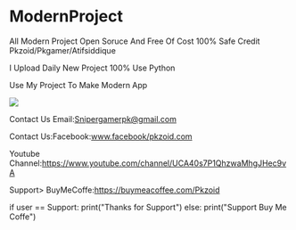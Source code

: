# ModernProject
All Modern Project Open Soruce And Free Of Cost 100% Safe Credit Pkzoid/Pkgamer/Atifsiddique

I Upload Daily New Project 100% Use Python

Use My Project To Make Modern App 

<a href="https://www.buymeacoffee.com/Pkzoid"><img src="https://img.buymeacoffee.com/button-api/?text=Buy me a pizza&emoji=🍕&slug=Pkzoid&button_colour=BD5FFF&font_colour=ffffff&font_family=Cookie&outline_colour=000000&coffee_colour=FFDD00"></a>

Contact Us Email:Snipergamerpk@gmail.com

Contact Us:Facebook:www.facebook/pkzoid.com

Youtube Channel:https://www.youtube.com/channel/UCA40s7P1QhzwaMhgJHec9vA

Support>
BuyMeCoffe:https://buymeacoffee.com/Pkzoid

if user == Support:
      print("Thanks for Support")
else:
     print("Support Buy Me Coffe")
